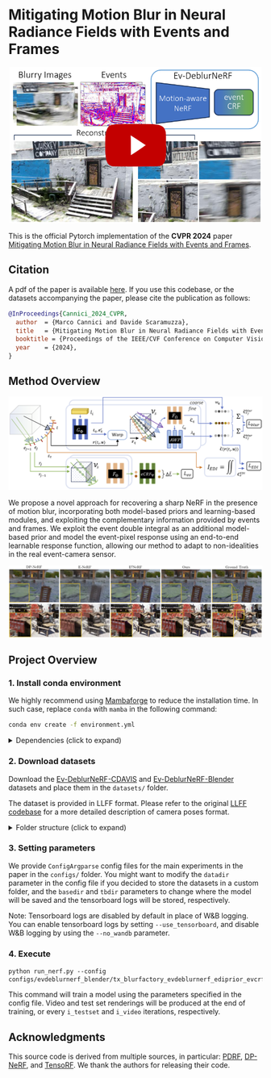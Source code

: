 # Mitigating Motion Blur in Neural Radiance Fields with Events and Frames

<p align="center">
  <a href="https://www.youtube.com/watch?v=5CuM2108R6E">
    <img src="assets/thumbnail_ytplay.png" alt="EvDeblurNeRF" width="500"/>
  </a>
</p>


This is the official Pytorch implementation of the **CVPR 2024** paper\
[Mitigating Motion Blur in Neural Radiance Fields with Events and Frames](https://rpg.ifi.uzh.ch/docs/CVPR24_Cannici.pdf).

## Citation
A pdf of the paper is available [here](https://rpg.ifi.uzh.ch/docs/CVPR24_Cannici.pdf). If you use this codebase, or the datasets accompanying the paper, please cite the publication as follows:

```bibtex
@InProceedings{Cannici_2024_CVPR,
  author  = {Marco Cannici and Davide Scaramuzza},
  title   = {Mitigating Motion Blur in Neural Radiance Fields with Events and Frames},
  booktitle = {Proceedings of the IEEE/CVF Conference on Computer Vision and Pattern Recognition (CVPR)},
  year    = {2024},
}
```

## Method Overview

![](./assets/net_overview.png)


We propose a novel approach for recovering a sharp NeRF in the presence of motion blur, incorporating both model-based
priors and learning-based modules, and exploiting the complementary information provided by events and frames. We 
exploit the event double integral as an additional model-based prior and model the event-pixel response using an 
end-to-end learnable response function, allowing our method to adapt to non-idealities in the real event-camera sensor.

![](./assets/results.png)

## Project Overview

### 1. Install conda environment

We highly recommend using [Mambaforge](https://github.com/conda-forge/miniforge#mambaforge) to reduce the 
installation time.  In such case, replace `conda` with `mamba` in the following command:

```bash
conda env create -f environment.yml
```

<details>
<summary> Dependencies (click to expand) </summary>

```
- python=3.8
- pytorch-cuda=11.6
- pytorch==1.13.1
- torchvision==0.14.1
- configargparse=1.5.3
- einops=0.7.0
- imageio=2.22.0
- kornia=0.6.9
- numba=0.56.4
- numpy=1.23.1
- pandas=2.0.3
- plotly=5.18.0
- scikit-image=0.19.2
- scipy=1.9.1
- tqdm=4.65.0
- h5py=3.8.0
- pillow=9.2.0
- pyyaml=6.0
- open3d=0.15.1
- imageio-ffmpeg>=0.4.9
- matplotlib>=3.7.3
- opencv-python==4.6.0.66
- tensorboardx>=2.5.1
```    

</details>

### 2. Download datasets

Download the 
[Ev-DeblurNeRF-CDAVIS](https://download.ifi.uzh.ch/rpg/web/data/cvpr24_evdeblurnerf/evdeblurnerf_cdavis.zip) and
[Ev-DeblurNeRF-Blender](https://download.ifi.uzh.ch/rpg/web/data/cvpr24_evdeblurnerf/evdeblurnerf_blender.zip)
datasets and place them in the `datasets/` folder.

The dataset is provided in LLFF format. Please refer to the original 
[LLFF codebase](https://github.com/Fyusion/LLFF?tab=readme-ov-file#using-your-own-poses-without-running-colmap) 
for a more detailed description of camera poses format.

<details>
<summary>Folder structure (click to expand)</summary>

```
datasets/
├─ evdeblurnerf_cdavis/
│  ├─ blurbatteries/
│  │  ├─ images_1/            ◁─┬ Interleaved blur and sharp images, see llffhold and 
│  │  │  ├─ 00.png              └ llffhold_end args. Images are already undistorted.
│  │  │  ├─ 01.png
│  │  │  ├─ ...
│  │  │  └─ timestamps.npz    ◁─┬ Image timestamps in npz format with keys (timestamps, 
│  │  │                         │ timestamps_start, timestamps_end, start, end). Timestamps
│  │  │                         │ are either in us or ns, see events_tms_files_unit arg. Sharp
│  │  │                         └ images are indicated with timestamps_start = timestamps_end.
│  │  ├─ poses_bounds.npy     ◁── Camera poses in LLFF format.
│  │  ├─ events.h5            ◁─┬ Events saved in HDF5 file format with (p, t, x, y) keys. 
│  │  │                         └ Timestamps are either in us or ns, see events_tms_unit arg.
│  │  ├─ ev_map.npz           ◁─┬ Mapping between original image and undistorted space (used 
│  │  │                         └ with color events only, not available in Blender dataset).
│  │  ├─ all_poses_bounds.npy ◁── All available poses for interpolation in LLFF format.
│  │  └─ all_timestamps.npy   ◁── All available timestamps for interpolation.
│  └─ ... 
└─ evdeblurnerf_blender/
   └─ ...
```

</details>


### 3. Setting parameters

We provide `ConfigArgparse` config files for the main experiments in the paper in the `configs/` folder.
You might want to modify the `datadir` parameter in the config file if you decided to store the datasets in a custom
folder, and the `basedir` and `tbdir` parameters to change where the model will be saved and the tensorboard logs will 
be stored, respectively.

Note: Tensorboard logs are disabled by default in place of W&B logging. You can enable tensorboard logs by
setting `--use_tensorboard`, and disable W&B logging by using the `--no_wandb` parameter.

### 4. Execute

```
python run_nerf.py --config configs/evdeblurnerf_blender/tx_blurfactory_evdeblurnerf_ediprior_evcrf.txt
```

This command will train a model using the parameters specified in the config file. Video and test set renderings will be
produced at the end of training, or every `i_testset` and `i_video` iterations, respectively.

## Acknowledgments
This source code is derived from multiple sources, in particular: 
[PDRF](https://github.com/cpeng93/PDRF), 
[DP-NeRF](https://github.com/dogyoonlee/DP-NeRF),
and [TensoRF](https://github.com/apchenstu/TensoRF).
We thank the authors for releasing their code. 
